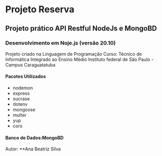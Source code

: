 # Projeto Reserva

## Projeto prático API Restful NodeJs e MongoBD

### Desenvolvimento em Noje.js (versão 20.10)

Projeto criado na Linguagem de Programação
Curso: Técnico de Informática Integrado ao Ensino Médio
Instituto federal de São Paulo - Campus Caraguatatuba

#### Pacotes Utilizados

* nodemon
* express
* sucrase
* dotenv
* mongoose
* multer
* yup
* cors

#### Banco de Dados:MongoBD

Autor: **Ana Beatriz Silva

